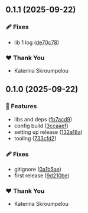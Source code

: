 ## 0.1.1 (2025-09-22)

### 🩹 Fixes

- lib 1 log ([de70c78](https://github.com/mandarini/repro-nx-release/commit/de70c78))

### ❤️ Thank You

- Katerina Skroumpelou

## 0.1.0 (2025-09-22)

### 🚀 Features

- libs and deps ([fb7acd9](https://github.com/mandarini/repro-nx-release/commit/fb7acd9))
- config build ([3ccaaef](https://github.com/mandarini/repro-nx-release/commit/3ccaaef))
- setting up release ([132a18a](https://github.com/mandarini/repro-nx-release/commit/132a18a))
- tooling ([733cfd2](https://github.com/mandarini/repro-nx-release/commit/733cfd2))

### 🩹 Fixes

- gitignore ([0a1b5ae](https://github.com/mandarini/repro-nx-release/commit/0a1b5ae))
- first release ([9d210be](https://github.com/mandarini/repro-nx-release/commit/9d210be))

### ❤️ Thank You

- Katerina Skroumpelou